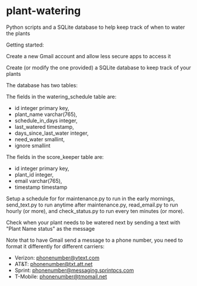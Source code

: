 # plant-watering
Python scripts and a SQLite database to help keep track of when to water the plants

Getting started:

Create a new Gmail account and allow less secure apps to access it

Create (or modify the one provided) a SQLite database to keep track of your plants

The database has two tables:

The fields in the watering_schedule table are:
  * id integer primary key,
  * plant_name varchar(765),
  * schedule_in_days integer,
  * last_watered timestamp,
  * days_since_last_water integer,
  * need_water smallint,
  * ignore smallint

The fields in the score_keeper table are:
  * id integer primary key,
  * plant_id integer,
  * email varchar(765),
  * timestamp timestamp

Setup a schedule for for maintenance.py to run in the early mornings, send_text.py to run anytime after maintenance.py, read_email.py to run hourly (or more), and check_status.py to run every ten minutes (or more).

Check when your plant needs to be watered next by sending a text with "Plant Name status" as the message

Note that to have Gmail send a message to a phone number, you need to format it differently for different carriers:
  * Verizon: phonenumber@vtext.com
  * AT&T: phonenumber@txt.att.net
  * Sprint: phonenumber@messaging.sprintpcs.com
  * T-Mobile: phonenumber@tmomail.net
